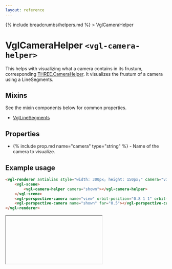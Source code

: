 ```yaml
---
layout: reference
---
```

{% include breadcrumbs/helpers.md %} &gt; VglCameraHelper
# VglCameraHelper `<vgl-camera-helper>`
This helps with visualizing what a camera contains in its frustum, corresponding [THREE.CameraHelper](https://threejs.org/docs/index.html#api/helpers/CameraHelper). It visualizes the frustum of a camera using a LineSegments.
## Mixins
See the mixin components below for common properties.
* [VglLineSegments](vgl-line-segments)

## Properties
* {% include prop.md name="camera" type="string" %} - Name of the camera to visualize.

## Example usage
```html
<vgl-renderer antialias style="width: 300px; height: 150px;" camera="viewing">
    <vgl-scene>
        <vgl-camera-helper camera="shown"></vgl-camera-helper>
    </vgl-scene>
    <vgl-perspective-camera name="view" orbit-position="0.8 1 1" orbit-target="0 0 -0.3"></vgl-perspective-camera>
    <vgl-perspective-camera name="shown" far="0.5"></vgl-perspective-camera>
</vgl-renderer>
```
<div class="vgl-example"><iframe class="vgl-example__content" srcdoc="
    <style>
        body {
            margin: 0;
            overflow: hidden;
        }
        .vgl-canvas {
            height: 100vh;
        }
    </style>
    <vgl-renderer antialias class='vgl-canvas' camera='viewing'>
        <vgl-scene>
            <vgl-camera-helper camera='viewed'></vgl-camera-helper>
        </vgl-scene>
        <vgl-perspective-camera name='viewing' orbit-position='0.8 1 1' orbit-target='0 0 -0.3'></vgl-perspective-camera>
        <vgl-perspective-camera name='viewed' far='0.5'></vgl-perspective-camera>
    </vgl-renderer>
    <script src='../js/vue.min.js'></script>
    <script src='../js/three.min.js'></script>
    <script src='../js/vue-gl.js'></script>
    <script>
        Object.keys(VueGL).forEach(function(name) {
            Vue.component(name, VueGL[name]);
        });
        const vm = new Vue({
            el: '.vgl-canvas'
        });
    </script>
"></iframe></div>
<script src="https://unpkg.com/srcdoc-polyfill@1.0.0/srcdoc-polyfill.min.js"></script>
